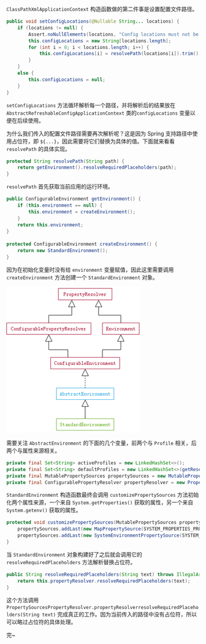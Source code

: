 `ClassPathXmlApplicationContext` 构造函数做的第二件事是设置配置文件路径。

```java
public void setConfigLocations(@Nullable String... locations) {
    if (locations != null) {
        Assert.noNullElements(locations, "Config locations must not be null");
        this.configLocations = new String[locations.length];
        for (int i = 0; i < locations.length; i++) {
            this.configLocations[i] = resolvePath(locations[i]).trim();
        }
    }
    else {
        this.configLocations = null;
    }
}
```

`setConfigLocations` 方法循环解析每一个路径，并将解析后的结果放在 `AbstractRefreshableConfigApplicationContext` 类的`configLocations` 变量以便在后续使用。

为什么我们传入的配置文件路径需要再次解析呢？这是因为 Spring 支持路径中使用占位符，即 `${...}`，因此需要将它们替换为具体的值。下面就来看看 `resolvePath` 的具体实现。

```java
protected String resolvePath(String path) {
    return getEnvironment().resolveRequiredPlaceholders(path);
}
```

`resolvePath` 首先获取当前应用的运行环境。

```java
public ConfigurableEnvironment getEnvironment() {
    if (this.environment == null) {
        this.environment = createEnvironment();
    }
    return this.environment;
}

protected ConfigurableEnvironment createEnvironment() {
    return new StandardEnvironment();
}
```

因为在初始化变量时没有给 `environment` 变量赋值，因此这里需要调用 `createEnvironment` 方法创建一个 `StandardEnvironment` 对象。

![](image/StandardEnvironment.png)

需要关注 `AbstractEnvironment` 的下面的几个变量，前两个与 `Profile` 相关，后两个与属性来源相关。

```java
private final Set<String> activeProfiles = new LinkedHashSet<>();
private final Set<String> defaultProfiles = new LinkedHashSet<>(getReservedDefaultProfiles());
private final MutablePropertySources propertySources = new MutablePropertySources();
private final ConfigurablePropertyResolver propertyResolver = new PropertySourcesPropertyResolver(this.propertySources);
```

`StandardEnvironment` 构造函数最终会调用 `customizePropertySources` 方法初始化两个属性来源，一个来自 `System.getProperties()` 获取的属性，另一个来自 `System.getenv()` 获取的属性。

```java
protected void customizePropertySources(MutablePropertySources propertySources) {
    propertySources.addLast(new MapPropertySource(SYSTEM_PROPERTIES_PROPERTY_SOURCE_NAME, getSystemProperties()));
    propertySources.addLast(new SystemEnvironmentPropertySource(SYSTEM_ENVIRONMENT_PROPERTY_SOURCE_NAME, getSystemEnvironment()));
}
```

当 `StandardEnvironment` 对象构建好了之后就会调用它的 `resolveRequiredPlaceholders` 方法解析替换占位符。

```java
public String resolveRequiredPlaceholders(String text) throws IllegalArgumentException {
    return this.propertyResolver.resolveRequiredPlaceholders(text);
}
```

这个方法调用 `PropertySourcesPropertyResolver.propertyResolverresolveRequiredPlaceholders(String text)` 完成真正的工作。因为当前传入的路径中没有占位符，所以可以略过占位符的具体处理。

完~
